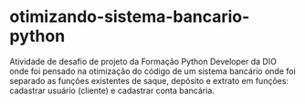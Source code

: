 # otimizando-sistema-bancario-python
Atividade de desafio de projeto da Formação Python Developer da DIO onde foi pensado na otimização do código de um sistema bancário onde foi separado as funções existentes de saque, depósito e extrato em funções: cadastrar usuário (cliente) e cadastrar conta bancária.
